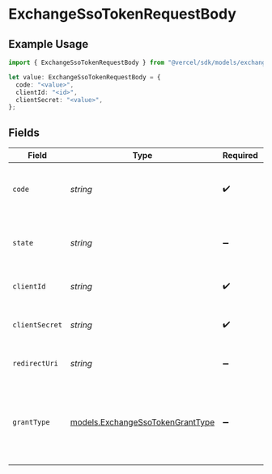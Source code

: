 # ExchangeSsoTokenRequestBody

## Example Usage

```typescript
import { ExchangeSsoTokenRequestBody } from "@vercel/sdk/models/exchangessotokenop.js";

let value: ExchangeSsoTokenRequestBody = {
  code: "<value>",
  clientId: "<id>",
  clientSecret: "<value>",
};
```

## Fields

| Field                                                                      | Type                                                                       | Required                                                                   | Description                                                                |
| -------------------------------------------------------------------------- | -------------------------------------------------------------------------- | -------------------------------------------------------------------------- | -------------------------------------------------------------------------- |
| `code`                                                                     | *string*                                                                   | :heavy_check_mark:                                                         | The sensitive code received from Vercel                                    |
| `state`                                                                    | *string*                                                                   | :heavy_minus_sign:                                                         | The state received from the initialization request                         |
| `clientId`                                                                 | *string*                                                                   | :heavy_check_mark:                                                         | The integration client id                                                  |
| `clientSecret`                                                             | *string*                                                                   | :heavy_check_mark:                                                         | The integration client secret                                              |
| `redirectUri`                                                              | *string*                                                                   | :heavy_minus_sign:                                                         | The integration redirect URI                                               |
| `grantType`                                                                | [models.ExchangeSsoTokenGrantType](../models/exchangessotokengranttype.md) | :heavy_minus_sign:                                                         | The grant type, when using x-www-form-urlencoded content type              |